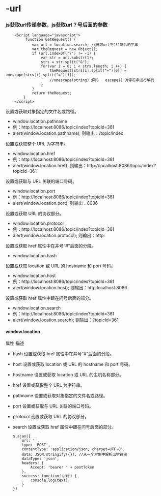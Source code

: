 # -url
### js获取url传递参数，js获取url？号后面的参数
  
        <Script language="javascript">  
             function GetRequest() {
                var url = location.search; //获取url中"?"符后的字串
                var theRequest = new Object();
                if (url.indexOf("?") != -1) {
                    var str = url.substr(1);
                    strs = str.split("&");
                    for(var i = 0; i < strs.length; i ++) {
                        theRequest[strs[i].split("=")[0]] = unescape(strs[i].split("=")[1]);
                        //unescape(string) 解码   escape() 对字符串进行编码
                    }
                }
                return theRequest;
            }
        </script> 
        
设置或获取对象指定的文件名或路径。
* window.location.pathname
* 例：http://localhost:8086/topic/index?topicId=361
* alert(window.location.pathname); 则输出：/topic/index

设置或获取整个 URL 为字符串。
* window.location.href
* 例：http://localhost:8086/topic/index?topicId=361
* alert(window.location.href); 则输出：http://localhost:8086/topic/index?topicId=361

设置或获取与 URL 关联的端口号码。
* window.location.port
* 例：http://localhost:8086/topic/index?topicId=361
* alert(window.location.port); 则输出：8086

设置或获取 URL 的协议部分。
* window.location.protocol
* 例：http://localhost:8086/topic/index?topicId=361
* alert(window.location.protocol); 则输出：http:

设置或获取 href 属性中在井号“#”后面的分段。
* window.location.hash

设置或获取 location 或 URL 的 hostname 和 port 号码。
* window.location.host
* 例：http://localhost:8086/topic/index?topicId=361
* alert(window.location.host); 则输出：http:localhost:8086

设置或获取 href 属性中跟在问号后面的部分。
* window.location.search
* 例：http://localhost:8086/topic/index?topicId=361
* alert(window.location.search); 则输出：?topicId=361

#### window.location
属性                  描述
* hash                设置或获取 href 属性中在井号“#”后面的分段。
* host                 设置或获取 location 或 URL 的 hostname 和 port 号码。
* hostname      设置或获取 location 或 URL 的主机名称部分。
* href                  设置或获取整个 URL 为字符串。
* pathname      设置或获取对象指定的文件名或路径。
* port                  设置或获取与 URL 关联的端口号码。
* protocol          设置或获取 URL 的协议部分。
* search            设置或获取 href 属性中跟在问号后面的部分。

      $.ajax({
          url: '',
          type: 'POST',
          contentType: 'application/json; charset=UTF-8',
          data: JSON.stringify({}), //从一个对象中解析出字符串
          dataType: 'json',
          headers: {
              Accept: 'bearer ' + postToken
          },
          success: function(text) {
              console.log(text);
          }
      })
